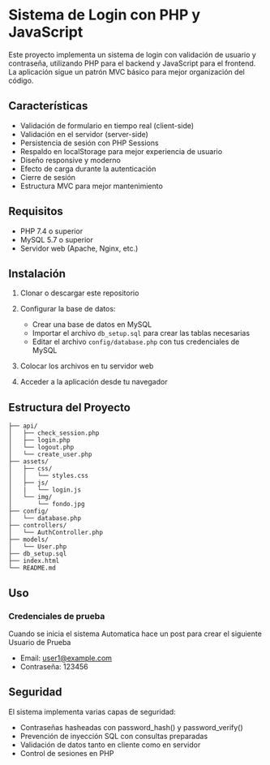 # Sistema de Login con PHP y JavaScript

Este proyecto implementa un sistema de login con validación de usuario y contraseña, utilizando PHP para el backend y JavaScript para el frontend. La aplicación sigue un patrón MVC básico para mejor organización del código.

## Características

- Validación de formulario en tiempo real (client-side)
- Validación en el servidor (server-side)
- Persistencia de sesión con PHP Sessions
- Respaldo en localStorage para mejor experiencia de usuario
- Diseño responsive y moderno
- Efecto de carga durante la autenticación
- Cierre de sesión
- Estructura MVC para mejor mantenimiento

## Requisitos

- PHP 7.4 o superior
- MySQL 5.7 o superior
- Servidor web (Apache, Nginx, etc.)

## Instalación

1. Clonar o descargar este repositorio
2. Configurar la base de datos:
   - Crear una base de datos en MySQL
   - Importar el archivo `db_setup.sql` para crear las tablas necesarias
   - Editar el archivo `config/database.php` con tus credenciales de MySQL

3. Colocar los archivos en tu servidor web
4. Acceder a la aplicación desde tu navegador

## Estructura del Proyecto

```
├── api/
│   ├── check_session.php
│   ├── login.php
│   └── logout.php
│   └── create_user.php
├── assets/
│   ├── css/
│   │   └── styles.css
│   ├── js/
│   |   └── login.js
│   └── img/
│       └── fondo.jpg
├── config/
│   └── database.php
├── controllers/
│   └── AuthController.php
├── models/
│   └── User.php
├── db_setup.sql
├── index.html
└── README.md
```

## Uso

### Credenciales de prueba
Cuando se inicia el sistema Automatica hace un post para crear el siguiente Usuario de Prueba
- Email: user1@example.com
- Contraseña: 123456


## Seguridad

El sistema implementa varias capas de seguridad:
- Contraseñas hasheadas con password_hash() y password_verify()
- Prevención de inyección SQL con consultas preparadas
- Validación de datos tanto en cliente como en servidor
- Control de sesiones en PHP

